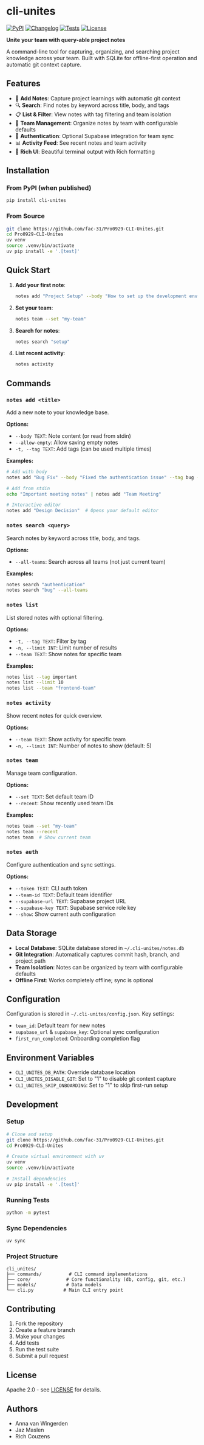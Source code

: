 # cli-unites

[![PyPI](https://img.shields.io/pypi/v/cli-unites.svg)](https://pypi.org/project/cli-unites/)
[![Changelog](https://img.shields.io/github/v/release/fac-31/Pro0929-CLI-Unites?include_prereleases&label=changelog)](https://github.com/fac-31/Pro0929-CLI-Unites/releases)
[![Tests](https://github.com/fac-31/Pro0929-CLI-Unites/actions/workflows/test.yml/badge.svg)](https://github.com/fac-31/Pro0929-CLI-Unites/actions/workflows/test.yml)
[![License](https://img.shields.io/badge/license-Apache%202.0-blue.svg)](https://github.com/fac-31/Pro0929-CLI-Unites/blob/master/LICENSE)

**Unite your team with query-able project notes**

A command-line tool for capturing, organizing, and searching project knowledge across your team. Built with SQLite for offline-first operation and automatic git context capture.

## Features

- 📝 **Add Notes**: Capture project learnings with automatic git context
- 🔍 **Search**: Find notes by keyword across title, body, and tags
- 📋 **List & Filter**: View notes with tag filtering and team isolation
- 👥 **Team Management**: Organize notes by team with configurable defaults
- 🔐 **Authentication**: Optional Supabase integration for team sync
- 📊 **Activity Feed**: See recent notes and team activity
- 🎨 **Rich UI**: Beautiful terminal output with Rich formatting

## Installation

### From PyPI (when published)
```bash
pip install cli-unites
```

### From Source
```bash
git clone https://github.com/fac-31/Pro0929-CLI-Unites.git
cd Pro0929-CLI-Unites
uv venv
source .venv/bin/activate
uv pip install -e '.[test]'
```

## Quick Start

1. **Add your first note**:
   ```bash
   notes add "Project Setup" --body "How to set up the development environment"
   ```

2. **Set your team**:
   ```bash
   notes team --set "my-team"
   ```

3. **Search for notes**:
   ```bash
   notes search "setup"
   ```

4. **List recent activity**:
   ```bash
   notes activity
   ```

## Commands

### `notes add <title>`
Add a new note to your knowledge base.

**Options:**
- `--body TEXT`: Note content (or read from stdin)
- `--allow-empty`: Allow saving empty notes
- `-t, --tag TEXT`: Add tags (can be used multiple times)

**Examples:**
```bash
# Add with body
notes add "Bug Fix" --body "Fixed the authentication issue" --tag bug --tag urgent

# Add from stdin
echo "Important meeting notes" | notes add "Team Meeting"

# Interactive editor
notes add "Design Decision"  # Opens your default editor
```

### `notes search <query>`
Search notes by keyword across title, body, and tags.

**Options:**
- `--all-teams`: Search across all teams (not just current team)

**Examples:**
```bash
notes search "authentication"
notes search "bug" --all-teams
```

### `notes list`
List stored notes with optional filtering.

**Options:**
- `-t, --tag TEXT`: Filter by tag
- `-n, --limit INT`: Limit number of results
- `--team TEXT`: Show notes for specific team

**Examples:**
```bash
notes list --tag important
notes list --limit 10
notes list --team "frontend-team"
```

### `notes activity`
Show recent notes for quick overview.

**Options:**
- `--team TEXT`: Show activity for specific team
- `-n, --limit INT`: Number of notes to show (default: 5)

### `notes team`
Manage team configuration.

**Options:**
- `--set TEXT`: Set default team ID
- `--recent`: Show recently used team IDs

**Examples:**
```bash
notes team --set "my-team"
notes team --recent
notes team  # Show current team
```

### `notes auth`
Configure authentication and sync settings.

**Options:**
- `--token TEXT`: CLI auth token
- `--team-id TEXT`: Default team identifier
- `--supabase-url TEXT`: Supabase project URL
- `--supabase-key TEXT`: Supabase service role key
- `--show`: Show current auth configuration

## Data Storage

- **Local Database**: SQLite database stored in `~/.cli-unites/notes.db`
- **Git Integration**: Automatically captures commit hash, branch, and project path
- **Team Isolation**: Notes can be organized by team with configurable defaults
- **Offline First**: Works completely offline; sync is optional

## Configuration

Configuration is stored in `~/.cli-unites/config.json`. Key settings:

- `team_id`: Default team for new notes
- `supabase_url` & `supabase_key`: Optional sync configuration
- `first_run_completed`: Onboarding completion flag

## Environment Variables

- `CLI_UNITES_DB_PATH`: Override database location
- `CLI_UNITES_DISABLE_GIT`: Set to "1" to disable git context capture
- `CLI_UNITES_SKIP_ONBOARDING`: Set to "1" to skip first-run setup

## Development

### Setup
```bash
# Clone and setup
git clone https://github.com/fac-31/Pro0929-CLI-Unites.git
cd Pro0929-CLI-Unites

# Create virtual environment with uv
uv venv
source .venv/bin/activate

# Install dependencies
uv pip install -e '.[test]'
```

### Running Tests
```bash
python -m pytest
```

### Sync Dependencies
```bash
uv sync
```

### Project Structure
```
cli_unites/
├── commands/          # CLI command implementations
├── core/             # Core functionality (db, config, git, etc.)
├── models/           # Data models
└── cli.py           # Main CLI entry point
```

## Contributing

1. Fork the repository
2. Create a feature branch
3. Make your changes
4. Add tests
5. Run the test suite
6. Submit a pull request

## License

Apache 2.0 - see [LICENSE](LICENSE) for details.

## Authors

- Anna van Wingerden
- Jaz Maslen  
- Rich Couzens
